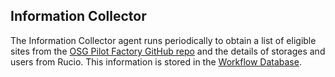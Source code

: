 ## Information Collector 

The Information Collector agent runs periodically to obtain a list of 
eligible sites from the 
[OSG Pilot Factory GitHub repo](https://github.com/opensciencegrid/osg-gfactory) 
and the details of storages and users from Rucio. This information is 
stored in the [Workflow Database](database.md).
